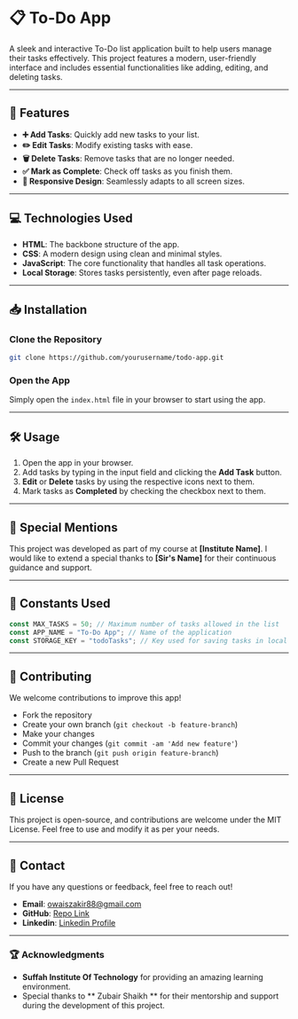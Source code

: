# 📋 To-Do App

A sleek and interactive To-Do list application built to help users manage their tasks effectively. This project features a modern, user-friendly interface and includes essential functionalities like adding, editing, and deleting tasks.

---

## 🚀 Features

- **➕ Add Tasks**: Quickly add new tasks to your list.
- **✏️ Edit Tasks**: Modify existing tasks with ease.
- **🗑️ Delete Tasks**: Remove tasks that are no longer needed.
- **✅ Mark as Complete**: Check off tasks as you finish them.
- **📱 Responsive Design**: Seamlessly adapts to all screen sizes.

---

## 💻 Technologies Used

- **HTML**: The backbone structure of the app.
- **CSS**: A modern design using clean and minimal styles.
- **JavaScript**: The core functionality that handles all task operations.
- **Local Storage**: Stores tasks persistently, even after page reloads.

---

## 📥 Installation

### Clone the Repository

```bash
git clone https://github.com/yourusername/todo-app.git
```

### Open the App

Simply open the `index.html` file in your browser to start using the app.

---

## 🛠️ Usage

1. Open the app in your browser.
2. Add tasks by typing in the input field and clicking the **Add Task** button.
3. **Edit** or **Delete** tasks by using the respective icons next to them.
4. Mark tasks as **Completed** by checking the checkbox next to them.

---

## 🌟 Special Mentions

This project was developed as part of my course at **[Institute Name]**. I would like to extend a special thanks to **[Sir's Name]** for their continuous guidance and support.

---

## 🔑 Constants Used

```javascript
const MAX_TASKS = 50; // Maximum number of tasks allowed in the list
const APP_NAME = "To-Do App"; // Name of the application
const STORAGE_KEY = "todoTasks"; // Key used for saving tasks in local storage
```

---

## 🤝 Contributing

We welcome contributions to improve this app!

- Fork the repository
- Create your own branch (`git checkout -b feature-branch`)
- Make your changes
- Commit your changes (`git commit -am 'Add new feature'`)
- Push to the branch (`git push origin feature-branch`)
- Create a new Pull Request

---

## 📄 License

This project is open-source, and contributions are welcome under the MIT License. Feel free to use and modify it as per your needs.

---

## 💬 Contact

If you have any questions or feedback, feel free to reach out!

- **Email**: [owaiszakir88@gmail.com](owaiszakir88@gmail.com)
- **GitHub**: [Repo Link](https://github.com/owaiszakir/todo-app)
- **Linkedin**: [Linkedin Profile](https://linkedin.com/in/owaiszakir)

---

### 🏆 Acknowledgments

- **Suffah Institute Of Technology** for providing an amazing learning environment.
- Special thanks to ** Zubair Shaikh ** for their mentorship and support during the development of this project.
